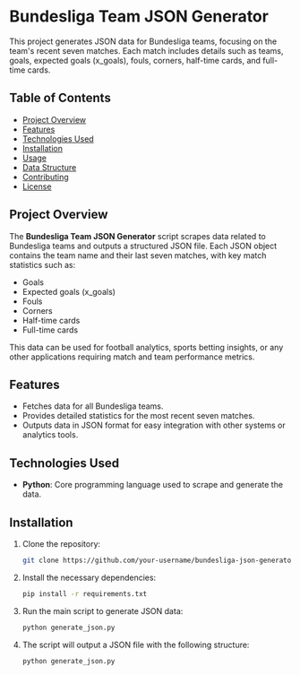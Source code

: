 # Bundesliga Team JSON Generator

This project generates JSON data for Bundesliga teams, focusing on the team's recent seven matches. Each match includes details such as teams, goals, expected goals (x_goals), fouls, corners, half-time cards, and full-time cards.

## Table of Contents
- [Project Overview](#project-overview)
- [Features](#features)
- [Technologies Used](#technologies-used)
- [Installation](#installation)
- [Usage](#usage)
- [Data Structure](#data-structure)
- [Contributing](#contributing)
- [License](#license)

## Project Overview
The **Bundesliga Team JSON Generator** script scrapes data related to Bundesliga teams and outputs a structured JSON file. Each JSON object contains the team name and their last seven matches, with key match statistics such as:
- Goals
- Expected goals (x_goals)
- Fouls
- Corners
- Half-time cards
- Full-time cards

This data can be used for football analytics, sports betting insights, or any other applications requiring match and team performance metrics.

## Features
- Fetches data for all Bundesliga teams.
- Provides detailed statistics for the most recent seven matches.
- Outputs data in JSON format for easy integration with other systems or analytics tools.
  
## Technologies Used
- **Python**: Core programming language used to scrape and generate the data.

## Installation
1. Clone the repository:
   ```bash
   git clone https://github.com/your-username/bundesliga-json-generator.git
   ```

2. Install the necessary dependencies:
   ```bash
   pip install -r requirements.txt
   ```
3. Run the main script to generate JSON data:
   ```bash
   python generate_json.py
   ```
4. The script will output a JSON file with the following structure:
   ```bash
   python generate_json.py
   ```
